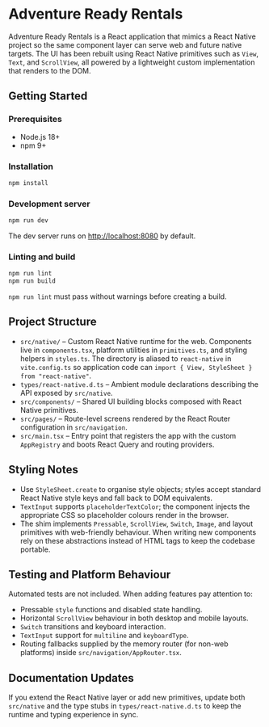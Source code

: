 # Adventure Ready Rentals

Adventure Ready Rentals is a React application that mimics a React Native project so the same component layer can serve web and future native targets.  The UI has been rebuilt using React Native primitives such as `View`, `Text`, and `ScrollView`, all powered by a lightweight custom implementation that renders to the DOM.

## Getting Started

### Prerequisites

- Node.js 18+
- npm 9+

### Installation

```bash
npm install
```

### Development server

```bash
npm run dev
```

The dev server runs on [http://localhost:8080](http://localhost:8080/) by default.

### Linting and build

```bash
npm run lint
npm run build
```

`npm run lint` must pass without warnings before creating a build.

## Project Structure

- `src/native/` – Custom React Native runtime for the web.  Components live in `components.tsx`, platform utilities in `primitives.ts`, and styling helpers in `styles.ts`.  The directory is aliased to `react-native` in `vite.config.ts` so application code can `import { View, StyleSheet } from "react-native"`.
- `types/react-native.d.ts` – Ambient module declarations describing the API exposed by `src/native`.
- `src/components/` – Shared UI building blocks composed with React Native primitives.
- `src/pages/` – Route-level screens rendered by the React Router configuration in `src/navigation`.
- `src/main.tsx` – Entry point that registers the app with the custom `AppRegistry` and boots React Query and routing providers.

## Styling Notes

- Use `StyleSheet.create` to organise style objects; styles accept standard React Native style keys and fall back to DOM equivalents.
- `TextInput` supports `placeholderTextColor`; the component injects the appropriate CSS so placeholder colours render in the browser.
- The shim implements `Pressable`, `ScrollView`, `Switch`, `Image`, and layout primitives with web-friendly behaviour.  When writing new components rely on these abstractions instead of HTML tags to keep the codebase portable.

## Testing and Platform Behaviour

Automated tests are not included.  When adding features pay attention to:

- Pressable `style` functions and disabled state handling.
- Horizontal `ScrollView` behaviour in both desktop and mobile layouts.
- `Switch` transitions and keyboard interaction.
- `TextInput` support for `multiline` and `keyboardType`.
- Routing fallbacks supplied by the memory router (for non-web platforms) inside `src/navigation/AppRouter.tsx`.

## Documentation Updates

If you extend the React Native layer or add new primitives, update both `src/native` and the type stubs in `types/react-native.d.ts` to keep the runtime and typing experience in sync.
